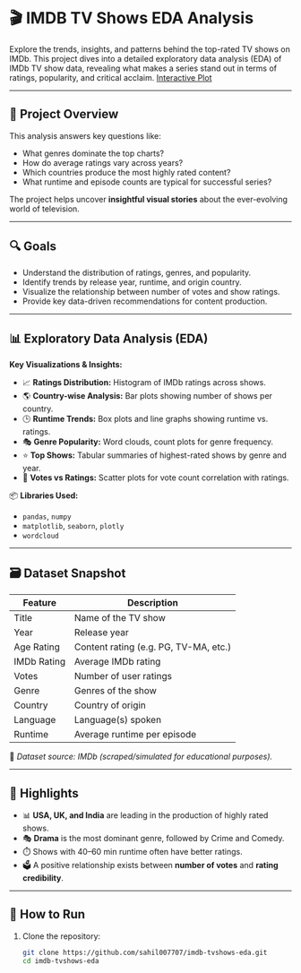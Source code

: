 # 🎬 IMDB TV Shows EDA Analysis

Explore the trends, insights, and patterns behind the top-rated TV shows on IMDb. This project dives into a detailed exploratory data analysis (EDA) of IMDb TV show data, revealing what makes a series stand out in terms of ratings, popularity, and critical acclaim.
[Interactive Plot](https://github.com/sahil007707/IMDB-TV-Shows-EDA-Analysis/blob/main/Interactive%20Review%20Sentiment%20by%20Rating.png)

---

## 📌 Project Overview

This analysis answers key questions like:

- What genres dominate the top charts?
- How do average ratings vary across years?
- Which countries produce the most highly rated content?
- What runtime and episode counts are typical for successful series?

The project helps uncover **insightful visual stories** about the ever-evolving world of television.

---

## 🔍 Goals

- Understand the distribution of ratings, genres, and popularity.
- Identify trends by release year, runtime, and origin country.
- Visualize the relationship between number of votes and show ratings.
- Provide key data-driven recommendations for content production.

---

## 📊 Exploratory Data Analysis (EDA)

**Key Visualizations & Insights:**

- 📈 **Ratings Distribution:** Histogram of IMDb ratings across shows.
- 🌎 **Country-wise Analysis:** Bar plots showing number of shows per country.
- 🕒 **Runtime Trends:** Box plots and line graphs showing runtime vs. ratings.
- 🎭 **Genre Popularity:** Word clouds, count plots for genre frequency.
- ⭐ **Top Shows:** Tabular summaries of highest-rated shows by genre and year.
- 🔄 **Votes vs Ratings:** Scatter plots for vote count correlation with ratings.

📦 **Libraries Used:**
- `pandas`, `numpy`
- `matplotlib`, `seaborn`, `plotly`
- `wordcloud`

---

## 🗃️ Dataset Snapshot

| Feature         | Description                              |
|----------------|------------------------------------------|
| Title           | Name of the TV show                      |
| Year            | Release year                             |
| Age Rating      | Content rating (e.g. PG, TV-MA, etc.)    |
| IMDb Rating     | Average IMDb rating                      |
| Votes           | Number of user ratings                   |
| Genre           | Genres of the show                       |
| Country         | Country of origin                        |
| Language        | Language(s) spoken                       |
| Runtime         | Average runtime per episode              |

🧪 *Dataset source: IMDb (scraped/simulated for educational purposes).*

---

## 📌 Highlights

- 📊 **USA, UK, and India** are leading in the production of highly rated shows.
- 🎭 **Drama** is the most dominant genre, followed by Crime and Comedy.
- ⏱️ Shows with 40–60 min runtime often have better ratings.
- 🗳️ A positive relationship exists between **number of votes** and **rating credibility**.

---

## 🚀 How to Run

1. Clone the repository:
   ```bash
   git clone https://github.com/sahil007707/imdb-tvshows-eda.git
   cd imdb-tvshows-eda
